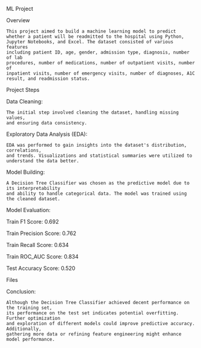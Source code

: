 ML Project 

Overview

    This project aimed to build a machine learning model to predict
    whether a patient will be readmitted to the hospital using Python,
    Jupyter Notebooks, and Excel. The dataset consisted of various features 
    including patient ID, age, gender, admission type, diagnosis, number of lab 
    procedures, number of medications, number of outpatient visits, number of 
    inpatient visits, number of emergency visits, number of diagnoses, A1C result, and readmission status.

Project Steps

Data Cleaning:

    The initial step involved cleaning the dataset, handling missing values,
    and ensuring data consistency.

Exploratory Data Analysis (EDA):

    EDA was performed to gain insights into the dataset's distribution, correlations, 
    and trends. Visualizations and statistical summaries were utilized to understand the data better.

Model Building:
    
    A Decision Tree Classifier was chosen as the predictive model due to its interpretability 
    and ability to handle categorical data. The model was trained using the cleaned dataset.

Model Evaluation:

Train F1 Score: 0.692

Train Precision Score: 0.762

Train Recall Score: 0.634

Train ROC_AUC Score: 0.834

Test Accuracy Score: 0.520

Files

Conclusion:

    Although the Decision Tree Classifier achieved decent performance on the training set, 
    its performance on the test set indicates potential overfitting. Further optimization 
    and exploration of different models could improve predictive accuracy. Additionally, 
    gathering more data or refining feature engineering might enhance model performance.






